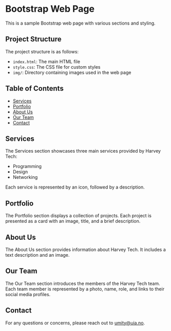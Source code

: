 # Bootstrap Web Page

This is a sample Bootstrap web page with various sections and styling.

## Project Structure

The project structure is as follows:

- `index.html`: The main HTML file
- `style.css`: The CSS file for custom styles
- `img/`: Directory containing images used in the web page

## Table of Contents
- [Services](#services)
- [Portfolio](#portfolio)
- [About Us](#about-us)
- [Our Team](#our-team)
- [Contact](#contact)

## Services

The Services section showcases three main services provided by Harvey Tech:

- Programming
- Design
- Networking

Each service is represented by an icon, followed by a description.

## Portfolio

The Portfolio section displays a collection of projects. Each project is presented as a card with an image, title, and a brief description.

## About Us

The About Us section provides information about Harvey Tech. It includes a text description and an image.

## Our Team

The Our Team section introduces the members of the Harvey Tech team. Each team member is represented by a photo, name, role, and links to their social media profiles.

## Contact

For any questions or concerns, please reach out to [umity@uia.no](mailto:umity@uia.no).
